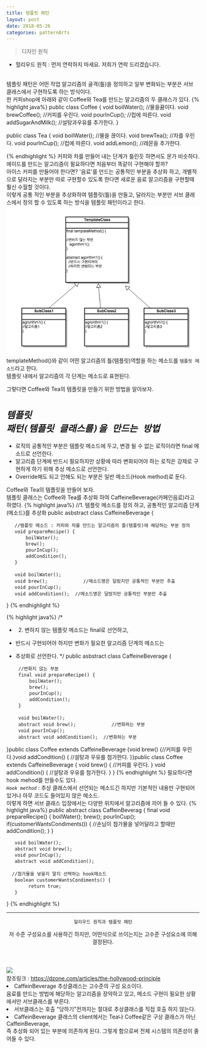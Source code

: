 ```yaml
---
title: 템플릿 패턴
layout: post
date: 2018-05-26
categories: patternArts
---
```


> 디자인 원칙
* 헐리우드 원칙 : 먼저 연락하지 마세요. 저희가 연락 드리겠습니다.

<br>템플릿 패턴은 어떤 작업 알고리즘의 골격(틀)을 정의하고 일부 변화되는 부분은
서브 클래스에서 구현하도록 하는 방식이다.
<br>한 커피shop에 아래와 같이 Coffee와 Tea를 만드는 알고리즘의 두 클래스가 있다.
{% highlight java%}
public class Coffee {
     void boilWater();              //물을끓이다.
     void brewCoffee();             //커피를 우린다.
     void pourInCup();              //컵에 따른다.
     void addSugarAndMilk();    //설탕과우유를 추가한다.
 }

 public class Tea {
     void boilWater();              //물을 끊이다.
     void brewTea();                    //차를 우린다.
     void pourInCup();              //컵에 따른다.
     void addLemon();               //레몬을 추가한다.

{% endhighlight %}
커피와 차를 만들어 내는 단계가 틀린듯 하면서도 몬가 비슷하다.
<br>에이드를 만드는 알고리즘이 필요하다면 처음부터 똑같이 구현해야 할까?
<br>아이스 커피를 만들어야 한다면?
'음료'를 만드는 공통적인 부분을 추상화 하고, 개별적으로 달라지는 부분만 따로 구현할수 있도록 한다면 새로운 음료 알고리즘을 구현할때 훨신 수월할 것이다.
<br>이렇게 공통 적인 부분을 추상화하여 템플릿(틀)을 만들고, 달라지는 부분만 서브 클래스에서 정의 할 수
있도록 하는 방식을 템플릿 패턴이라고 한다.
<br><img src="assets/img/pattern/template1.png">
<br>templateMethod()와 같이 어떤 알고리즘의 틀(템플릿)역할을 하는 메소드를 <code>템플릿 메소드</code>라고 한다.
<br>템플릿 내에서 알고리즘의 각 단계는 메소드로 표현된다.

그렇다면 Coffee와 Tea의 템플릿을 만들기 위한 방법을 알아보자.

# <code class="highlighter-rouge"><i>템플릿 패턴(템플릿 클래스를)을 만드는 방법</i></code>
* 로직의 공통적인 부분은 템플릿 메소드에 두고, 변경 될 수 없는 로직이라면 final 메소드로 선언한다.
* 알고리즘 단계에 반드시 필요하지만 상황에 따라 변화되어야 하는 로직은 강제로 구현하게 하기 위해 추상 메소드로 선언한다.
* Override해도 되고 안해도 되는 부분은 일반 메소드(Hook method)로 둔다.

Coffee와 Tea의 템플릿을 만들어 보자.
<br>템플릿 클래스는 Coffee와 Tea를 추상화 하여 CaffeineBeverage(카페인음료)라고 하였다.
{% highlight java%}
//1. 템플릿 메소드를 정의 하고, 공통적인 알고리즘 단계(메소드)를 추상화
public asbstract class CaffeineBeverage {

       //템플릿 메소드 : 커피와 차를 만드는 알고리즘의 틀(템플릿)에 해당하는 부분 정의
       void prepareRecipe() {
           boilWater();
           brew();
           pourInCup();
           addCondition();
       }

       void boilWater();
       void brew();             //메소드명은 달랐지만 공통적인 부분만 추출
       void pourInCup();
       void addCondition();  //메소드명은 달랐지만 공통적인 부분만 추출
}
{% endhighlight %}

{% highlight java%}
/*
* 2. 변하지 않는 템플릿 메소드는 final로 선언하고,
* 반드시 구현되어야 하지만 변화가 필요한 알고리즘 단계의 메소드는
* 추상화로 선언한다.
*/
public asbstract class CaffeineBeverage {

       //변화지 않는 부분
       final void prepareRecipe() {
           boilWater();
           brew();
           pourInCup();
           addCondition();
       }

       void boilWater();
       abstract void brew();             //변화하는 부분
       void pourInCup();                
       abstract void addCondition();  //변화하는 부분
}public class Coffee extends CaffeineBeverage {void brew() {//커피를 우린다.}void addCondition() {
 //설탕과 우유를 첨가한다.
 }}public class Coffee extends CaffeineBeverage {
 void brew() {
 //커피를 우린다.
 }
 void addCondition() {
 //설탕과 우유를 첨가한다.
 }
}
{% endhighlight %}
필요하다면 hook mehod를 만들수도 있다.
<br><code class="highlighter-rouge"><i>Hook method</i></code>&nbsp;:&nbsp;추상 클래스에서 선언되는
메소드긴 하지만 기본적인 내용만 구현되어 있거나 아무 코드도 들어있지 않은 메소드.
<br>이렇게 하면 서브 클래스 입장에서는 다양한 위치에서 알고리즘에 끼어 들 수 있다.
{% highlight java%}
public abstract class CaffeinBeverag {
       final void prepareRecipe() {
           boilWater();
           brew();
           pourInCup();
           if(customerWantsCondiments()) {   //손님이 첨가물을 넣어달라고 할때만
              addCondition();
           }
       }

       void boilWater();
       abstract void brew();            
       void pourInCup();                
       abstract void addCondition();

      //첨가물을 넣을지 말지 선택하는 hook메소드
       boolean customerWantsCondiments() {
            return true;
       }
}
{% endhighlight %}
<hr>
<header>
  <code class="highlighter-rouge font19">헐리우드 원칙과 템플릿 패턴</code>
  <p>저 수준 구성요소를 사용하긴 하지만, 어떤식으로 쓰이는지는 고수준 구성요소에 의해 결정된다.</p>
</header>
<img src="{{site.baseurl}}/assets/img/pattern/template2.jpg">
<br>참조링크 : <a href="https://dzone.com/articles/the-hollywood-principle" target="_blank">https://dzone.com/articles/the-hollywood-principle</a>
<li>
  CaffeinBeverage 추상클래스는 고수준의 구성 요소이다.
  <br>음료를 만드는 방법에 해당하는 알고리즘을 장악하고 있고, 메소드 구현이 필요한 상황에서만 서브클래스를 부른다.
</li>
<li>서브클래스는 호출 "당하기"전까지는 절대로 추상클래스를 직접 호출 하지 않는다.</li>
<li>CaffeinBeverage 클래스의 client에서는 Tea나 Coffee같은 구상 클래스가 아닌 CaffeinBeverage,
<br>즉 추상화 되어 있는 부분에 의존하게 된다. 그렇게 함으로써 전체 시스템의 의존성이 줄어들 수 있다.</li>
